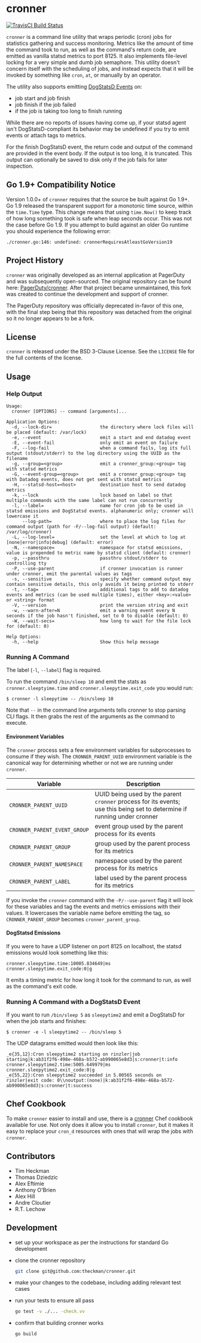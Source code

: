 # cronner
[![TravisCI Build Status](https://img.shields.io/travis/theckman/cronner/master.svg?style=flat)](https://travis-ci.org/theckman/cronner)

`cronner` is a command line utility that wraps periodic (cron) jobs for statistics gathering and success monitoring.
Metrics like the amount of time the command took to run, as well as the command's return code, are emitted as vanilla statsd metrics to port 8125.
It also implements file-level locking for a very simple and dumb job semaphore. This utility doesn't concern itself with the scheduling of jobs,
and instead expects that it will be invoked by something like `cron`, `at`, or manually by an operator.

The utility also supports emitting [DogStatsD Events](http://docs.datadoghq.com/guides/dogstatsd/#events) on:

* job start and job finish
* job finish if the job failed
* if the job is taking too long to finish running

While there are no reports of issues having come up, if your statsd agent isn't DogStatsD-compliant its behavior
may be undefined if you try to emit events or attach tags to metrics.

For the finish DogStatsD event, the return code and output of the command are provided in the event body. If the output is too long, it is truncated. This output can optionally be saved to disk only if the job fails for later inspection.

## Go 1.9+ Compatibility Notice
Version 1.0.0+ of `cronner` requires that the source be built against Go 1.9+. Go 1.9 released the transparent support for a monotonic time source,
within the `time.Time` type. This change means that using `time.Now()` to keep track of how long something took is safe when leap seconds occur.
This was not the case before Go 1.9. If you attempt to build against an older Go runtime you should experience the following error:

```
./cronner.go:146: undefined: cronnerRequiresAtleastGoVersion19
```

## Project History
`cronner` was originally developed as an internal application at PagerDuty and was subsequently open-sourced. The original repository can be found here:
[PagerDuty/cronner](https://github.com/PagerDuty/cronner). After that project became unmaintained, this fork was created to continue the development
and support of cronner.

The PagerDuty repository was officially deprecated in-favor of this one, with the final step being that this repository was detached from the
original so it no longer appears to be a fork.

## License
`cronner` is released under the BSD 3-Clause License. See the `LICENSE` file for the full contents of the license.

## Usage
### Help Output

```
Usage:
  cronner [OPTIONS] -- command [arguments]...

Application Options:
  -d, --lock-dir=                  the directory where lock files will be placed (default: /var/lock)
  -e, --event                      emit a start and end datadog event
  -E, --event-fail                 only emit an event on failure
  -F, --log-fail                   when a command fails, log its full output (stdout/stderr) to the log directory using the UUID as the filename
  -g, --group=<group>              emit a cronner_group:<group> tag with statsd metrics
  -G, --event-group=<group>        emit a cronner_group:<group> tag with Datadog events, does not get sent with statsd metrics
  -H, --statsd-host=<host>         destination host to send datadog metrics
  -k, --lock                       lock based on label so that multiple commands with the same label can not run concurrently
  -l, --label=                     name for cron job to be used in statsd emissions and DogStatsd events. alphanumeric only; cronner will lowercase it
      --log-path=                  where to place the log files for command output (path for -F/--log-fail output) (default: /var/log/cronner)
  -L, --log-level=                 set the level at which to log at [none|error|info|debug] (default: error)
  -N, --namespace=                 namespace for statsd emissions, value is prepended to metric name by statsd client (default: cronner)
  -p, --passthru                   passthru stdout/stderr to controlling tty
  -P, --use-parent                 if cronner invocation is runner under cronner, emit the parental values as tags
  -s, --sensitive                  specify whether command output may contain sensitive details, this only avoids it being printed to stderr
  -t, --tag=                       additional tags to add to datadog events and metrics (can be used multiple times), either <key>:<value> or <string> format
  -V, --version                    print the version string and exit
  -w, --warn-after=N               emit a warning event every N seconds if the job hasn't finished, set to 0 to disable (default: 0)
  -W, --wait-secs=                 how long to wait for the file lock for (default: 0)

Help Options:
  -h, --help                       Show this help message
```

### Running A Command
The label (`-l`, `--label`) flag is required.

To run the command `/bin/sleep 10` and emit the stats as `cronner.sleeptyime.time` and `cronner.sleepytime.exit_code` you would run:

```
$ cronner -l sleepytime -- /bin/sleep 10
```

Note that `--` in the command line arguments tells cronner to stop parsing CLI flags. It then grabs the rest of the arguments as the command to execute.

#### Environment Variables
The `cronner` process sets a few environment variables for subprocesses to consume if they wish.
The `CRONNER_PARENT_UUID` environment variable is the canonical way for determining whether or not we are running under `cronner`.

|Variable|Description|
|---------|-----------|
|`CRONNER_PARENT_UUID`|UUID being used by the parent `cronner` process for its events; use this being set to determine if running under cronner|
|`CRONNER_PARENT_EVENT_GROUP`|event group used by the parent process for its events|
|`CRONNER_PARENT_GROUP`|group used by the parent process for its metrics|
|`CRONNER_PARENT_NAMESPACE`|namespace used by the parent process for its metrics|
|`CRONNER_PARENT_LABEL`|label used by the parent process for its metrics|

If you invoke the `cronner` command with the `-P/--use-parent` flag it will look for these variables and tag the events and metrics emissions
with their values. It lowercases the variable name before emitting the tag, so `CRONNER_PARENT_GROUP` becomes `cronner_parent_group`.

#### DogStatsd Emissions
If you were to have a UDP listener on port 8125 on localhost, the statsd emissions would look something like this:

```
cronner.sleepytime.time:10005.834649|ms
cronner.sleepytime.exit_code:0|g
```

It emits a timing metric for how long it took for the command to run, as well as the command's exit code.

### Running A Command with a DogStatsD Event
If you want to run `/bin/sleep 5` as `sleepytime2` and emit a DogStatsD for when the job starts and finishes:

```
$ cronner -e -l sleepytime2 -- /bin/sleep 5
```

The UDP datagrams emitted would then look like this:

```
_e{35,12}:Cron sleepytime2 starting on rinzler|job starting|k:ab31f2f6-498e-468a-b572-ab990065e8d3|s:cronner|t:info
cronner.sleepytime2.time:5005.649979|ms
cronner.sleepytime2.exit_code:0|g
_e{55,22}:Cron sleepytime2 succeeded in 5.00565 seconds on rinzler|exit code: 0\\noutput:(none)|k:ab31f2f6-498e-468a-b572-ab990065e8d3|s:cronner|t:success
```

## Chef Cookbook
To make `cronner` easier to install and use, there is a
[cronner](https://supermarket.chef.io/cookbooks/cronner) Chef cookbook
available for use. Not only does it allow you to install `cronner`, but it makes
it easy to replace your `cron_d` resources with ones that will wrap the jobs
with `cronner`.

## Contributors
* Tim Heckman
* Thomas Dziedzic
* Alex Eftimie
* Anthony O'Brien
* Alex Hill
* Andre Cloutier
* R.T. Lechow

## Development
* set up your workspace as per the instructions for standard Go development
* clone the cronner repository

  ```BASH
  git clone git@github.com:theckman/cronner.git
  ```
* make your changes to the codebase, including adding relevant test cases
* run your tests to ensure all pass

  ```BASH
  go test -v ./... -check.vv
  ```
* confirm that building cronner works

  ```BASH
  go build
  ```
